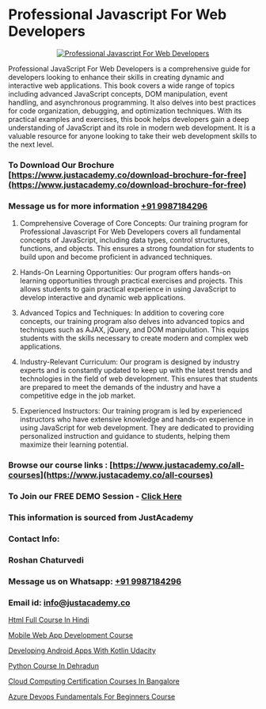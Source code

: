 # Professional Javascript For Web Developers

<p align="center">
  <a href="https://justacademy.co/course-detail/javascript-training">
    <img src="https://justacademy.co/storage2/course_image/1676636853_course_image.webp" alt="Professional Javascript For Web Developers">
  </a>
</p>


Professional JavaScript For Web Developers is a comprehensive guide for developers looking to enhance their skills in creating dynamic and interactive web applications. This book covers a wide range of topics including advanced JavaScript concepts, DOM manipulation, event handling, and asynchronous programming. It also delves into best practices for code organization, debugging, and optimization techniques. With its practical examples and exercises, this book helps developers gain a deep understanding of JavaScript and its role in modern web development. It is a valuable resource for anyone looking to take their web development skills to the next level.
### To Download Our Brochure [https://www.justacademy.co/download-brochure-for-free](https://www.justacademy.co/download-brochure-for-free)
### Message us for more information [+91 9987184296](https://api.whatsapp.com/send?phone=919987184296)
1) Comprehensive Coverage of Core Concepts: Our training program for Professional Javascript For Web Developers covers all fundamental concepts of JavaScript, including data types, control structures, functions, and objects. This ensures a strong foundation for students to build upon and become proficient in advanced techniques.

2) Hands-On Learning Opportunities: Our program offers hands-on learning opportunities through practical exercises and projects. This allows students to gain practical experience in using JavaScript to develop interactive and dynamic web applications.

3) Advanced Topics and Techniques: In addition to covering core concepts, our training program also delves into advanced topics and techniques such as AJAX, jQuery, and DOM manipulation. This equips students with the skills necessary to create modern and complex web applications.

4) Industry-Relevant Curriculum: Our program is designed by industry experts and is constantly updated to keep up with the latest trends and technologies in the field of web development. This ensures that students are prepared to meet the demands of the industry and have a competitive edge in the job market.

5) Experienced Instructors: Our training program is led by experienced instructors who have extensive knowledge and hands-on experience in using JavaScript for web development. They are dedicated to providing personalized instruction and guidance to students, helping them maximize their learning potential.

### Browse our course links : [https://www.justacademy.co/all-courses](https://www.justacademy.co/all-courses) 
### To Join our FREE DEMO Session - [Click Here](https://www.justacademy.co/register-for-course-demo)


### This information is sourced from JustAcademy
### Contact Info:
### Roshan Chaturvedi
### Message us on Whatsapp: [+91 9987184296](https://api.whatsapp.com/send?phone=919987184296)
### Email id: [info@justacademy.co](mailto:info@justacademy.co)
                
[Html Full Course In Hindi](https://www.linkedin.com/pulse/html-full-course-hindi-justacademy-chennai-cmkse?trackingId=eFUP%2B7ppJE1R%2Bhbmtrmh9Q%3D%3D&lipi=urn%3Ali%3Apage%3Ad_flagship3_company_admin%3BY%2BEec76oRFK6%2FI%2F%2BB9X%2Fdw%3D%3D)

[Mobile Web App Development Course](https://www.linkedin.com/pulse/mobile-web-app-development-course-software-training-mountain-view-ibimc?trackingId=H8NMoyXtLhnXN1o0pa674g%3D%3D&lipi=urn%3Ali%3Apage%3Ad_flagship3_company_admin%3BZLKrYkZlRCaOOfAKGc47ew%3D%3D)

[Developing Android Apps With Kotlin Udacity](https://medium.com/@shivamja27/developing-android-apps-with-kotlin-udacity-318dc6a26932)

[Python Course In Dehradun](https://medium.com/@mistersumit961/python-course-in-dehradun-1207c4769a10)

[Cloud Computing Certification Courses In Bangalore](https://justacademyin.github.io/justacademy/cloud-computing-certification-courses-in-bangalore)

[Azure Devops Fundamentals For Beginners Course](https://justacademyin.github.io/justacademy/azure-devops-fundamentals-for-beginners-course)

